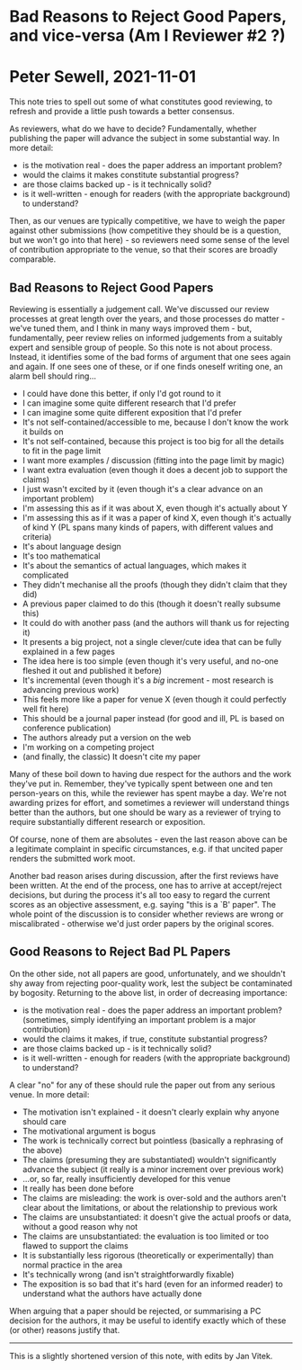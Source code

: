 # Bad Reasons to Reject Good Papers, and vice-versa (Am I Reviewer #2 ?)
# Peter Sewell, 2021-11-01

This note tries to spell out some of what constitutes good reviewing, to refresh and provide a little push towards a better consensus.

As reviewers, what do we have to decide? Fundamentally, whether publishing the paper will advance the subject in some substantial way. In more detail:

- is the motivation real - does the paper address an important problem?
- would the claims it makes constitute substantial progress?
- are those claims backed up - is it technically solid?
- is it well-written - enough for readers (with the appropriate background) to understand?

Then, as our venues are typically competitive, we have to weigh the paper against other submissions (how competitive they should be is a question, but we won't go into that here) - so reviewers need some sense of the level of contribution appropriate to the venue, so that their scores are broadly comparable.

## Bad Reasons to Reject Good Papers

Reviewing is essentially a judgement call. We've discussed our review processes at great length over the years, and those processes do matter - we've tuned them, and I think in many ways improved them - but, fundamentally, peer review relies on informed judgements from a suitably expert and sensible group of people. So this note is not about process. Instead, it identifies some of the bad forms of argument that one sees again and again. If one sees one of these, or if one finds oneself writing one, an alarm bell should ring...

- I could have done this better, if only I'd got round to it
- I can imagine some quite different research that I'd prefer
- I can imagine some quite different exposition that I'd prefer
- It's not self-contained/accessible to me, because I don't know the work it builds on 
- It's not self-contained, because this project is too big for all the details to fit in the page limit
- I want more examples / discussion (fitting into the page limit by magic)
- I want extra evaluation (even though it does a decent job to support the claims)
- I just wasn't excited by it (even though it's a clear advance on an important problem)
- I'm assessing this as if it was about X, even though it's actually about Y
- I'm assessing this as if it was a paper of kind X, even though it's actually of kind Y  (PL spans many kinds of papers, with different values and criteria)
- It's about language design
- It's too mathematical
- It's about the semantics of actual languages, which makes it complicated
- They didn't mechanise all the proofs (though they didn't claim that they did)
- A previous paper claimed to do this (though it doesn't really subsume this)
- It could do with another pass (and the authors will thank us for rejecting it)
- It presents a big project, not a single clever/cute idea that can be fully explained in a few pages
- The idea here is too simple (even though it's very useful, and no-one fleshed it out and published it before)
- It's incremental (even though it's a _big_ increment - most research is advancing previous work)
- This feels more like a paper for venue X (even though it could perfectly well fit here)
- This should be a journal paper instead (for good and ill, PL is based on conference publication)
- The authors already put a version on the web 
- I'm working on a competing project
- (and finally, the classic) It doesn't cite my paper

Many of these boil down to having due respect for the authors and the work they've put in. Remember, they've typically spent between one and ten person-years on this, while the reviewer has spent maybe a day. We're not awarding prizes for effort, and sometimes a reviewer will understand things better than the authors, but one should be wary as a reviewer of trying to require substantially different research or exposition.

Of course, none of them are absolutes - even the last reason above can be a legitimate complaint in specific circumstances, e.g. if that uncited paper renders the submitted work moot.

Another bad reason arises during discussion, after the first reviews have been written.  At the end of the process, one has to arrive at accept/reject decisions, but during the process it's all too easy to regard the current scores as an objective assessment, e.g. saying "this is a `B' paper".  The whole point of the discussion is to consider whether reviews are wrong or miscalibrated - otherwise we'd just order papers by the original scores.


## Good Reasons to Reject Bad PL Papers

On the other side, not all papers are good, unfortunately, and we shouldn't shy away from rejecting poor-quality work, lest the subject be contaminated by bogosity. Returning to the above list, in order of decreasing importance:

- is the motivation real - does the paper address an important problem? (sometimes, simply identifying an important problem is a major contribution)
- would the claims it makes, if true, constitute substantial progress?
- are those claims backed up - is it technically solid?
- is it well-written - enough for readers (with the appropriate background) to understand?

A clear "no" for any of these should rule the paper out from any serious venue. In more detail:

- The motivation isn't explained - it doesn't clearly explain why anyone should care
- The motivational argument is bogus
- The work is technically correct but pointless (basically a rephrasing of the above)
- The claims (presuming they are substantiated) wouldn't significantly advance the subject (it really is a minor increment over previous work)
- ...or, so far, really insufficiently developed for this venue
- It really has been done before
- The claims are misleading: the work is over-sold and the authors aren't clear about the limitations, or about the relationship to previous work
- The claims are unsubstantiated: it doesn't give the actual proofs or data, without a good reason why not
- The claims are unsubstantiated: the evaluation is too limited or too flawed to support the claims
- It is substantially less rigorous (theoretically or experimentally) than normal practice in the area
- It's technically wrong (and isn't straightforwardly fixable)
-  The exposition is so bad that it's hard (even for an informed reader) to understand what the authors have actually done

When arguing that a paper should be rejected, or summarising a PC decision for the authors, it may be useful to identify exactly which of these (or other) reasons justify that.

---

This is a slightly shortened version of this note, with edits by Jan Vitek.
